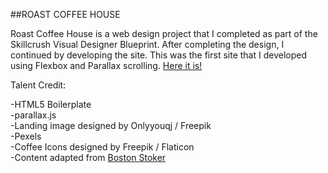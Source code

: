 ##ROAST COFFEE HOUSE

Roast Coffee House is a web design project that I completed as part of the Skillcrush Visual Designer Blueprint. After 
completing the design, I continued by developing the site. This was the first site that I developed using Flexbox and Parallax
scrolling. [Here it is!](https://htmlpreview.github.io/?https://github.com/skiddhubbard/roast-coffee-house/blob/master/index.html#locations-link)

Talent Credit:

-HTML5 Boilerplate  
-parallax.js  
-Landing image designed by Onlyyouqj / Freepik  
-Pexels  
-Coffee Icons designed by Freepik / Flaticon  
-Content adapted from [Boston Stoker](http://www.bostonstoker.com) 
